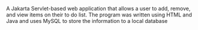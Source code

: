 A Jakarta Servlet-based web application that allows a user to add, remove, and view items on their to do list. The program was written using HTML and Java and uses MySQL to store the information to a local database
